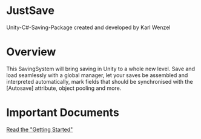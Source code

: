 # JustSave
 Unity-C#-Saving-Package created and developed by Karl Wenzel

# Overview
This SavingSystem will bring saving in Unity to a whole new level. Save and load seamlessly with a global manager, let your saves be assembled and interpreted automatically, mark fields that should be synchronised with the [Autosave] attribute, object pooling and more.

# Important Documents
[Read the "Getting Started"](./GETTINGSTARTED.md)
